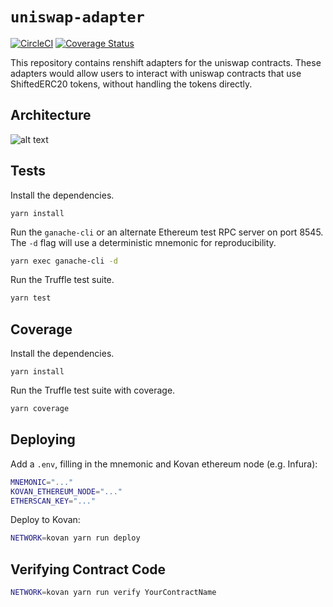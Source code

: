# `uniswap-adapter`

[![CircleCI](https://circleci.com/gh/renproject/uniswap.svg?style=svg)](https://circleci.com/gh/renproject/uniswap)
[![Coverage Status](https://coveralls.io/repos/github/renproject/uniswap/badge.svg?branch=master)](https://coveralls.io/github/renproject/uniswap?branch=master)

This repository contains renshift adapters for the uniswap contracts. These adapters would allow users to 
interact with uniswap contracts that use ShiftedERC20 tokens, without handling the tokens directly.

## Architecture

![alt text](https://raw.githubusercontent.com/renproject/uniswap/master/arch/arch.png)

## Tests

Install the dependencies.

```
yarn install
```

Run the `ganache-cli` or an alternate Ethereum test RPC server on port 8545. The `-d` flag will use a deterministic mnemonic for reproducibility.

```sh
yarn exec ganache-cli -d
```

Run the Truffle test suite.

```sh
yarn test
```

## Coverage

Install the dependencies.

```
yarn install
```

Run the Truffle test suite with coverage.

```sh
yarn coverage
```

## Deploying

Add a `.env`, filling in the mnemonic and Kovan ethereum node (e.g. Infura):

```sh
MNEMONIC="..."
KOVAN_ETHEREUM_NODE="..."
ETHERSCAN_KEY="..."
```

Deploy to Kovan:

```sh
NETWORK=kovan yarn run deploy
```

## Verifying Contract Code

```sh
NETWORK=kovan yarn run verify YourContractName
```
